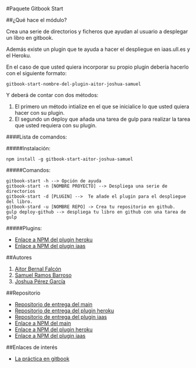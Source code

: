#Paquete Gitbook Start

##¿Qué hace el módulo?

Crea una serie de directorios y ficheros que ayudan al usuario a desplegar un libro en gitbook.

Además existe un plugin que te ayuda a hacer el despliegue en iaas.ull.es y el Heroku.

En el caso de que usted quiera incorporar su propio plugin debería hacerlo con el siguiente formato:

```
gitbook-start-nombre-del-plugin-aitor-joshua-samuel
```

Y deberá de contar con dos métodos:

1. El primero un método intialize en el que se inicialice lo que usted quiera hacer con su plugin.
2. El segundo un deploy que añada una tarea de gulp para realizar la tarea que usted requiera con su plugin.

####Lista de comandos:

#####Instalación:

```shell
npm install -g gitbook-start-aitor-joshua-samuel
```

#####Comandos:

```shell
gitbook-start -h --> Opción de ayuda
gitbook-start -n [NOMBRE PROYECTO] --> Despliega una serie de directorios
gitbook-start -d [PLUGIN] -->  Te añade el plugin para el despliegue del libro.
gitbook-stard -u [NOMBRE REPO] -> Crea tu repositorio en github.
gulp deploy-github --> despliega tu libro en github con una tarea de gulp
```

#####Plugins:


* [Enlace a NPM del plugin heroku](https://www.npmjs.com/package/gitbook-start-heroku-aitor-joshua-samuel)
* [Enlace a NPM del plugin iaas](https://www.npmjs.com/package/gitbook-start-iaas-ull-es-aitor-joshua-samuel)

##Autores

1. [Aitor Bernal Falcón](http://chinegua.github.io/)
2. [Samuel Ramos Barroso](http://losnen.github.io/)
3. [Joshua Pérez García](http://joshuape.github.io/)


##Repositorio

* [Repositorio de entrega del main](https://github.com/ULL-ESIT-SYTW-1617/crear-repositorio-en-github-aitor-joshua-samuel)
* [Repositorio de entrega del plugin heroku](https://github.com/ULL-ESIT-SYTW-1617/gitbook-start-heroku-aitor-joshua-samuel)
* [Repositorio de entrega del plugin iaas](https://github.com/ULL-ESIT-SYTW-1617/gitbook-start-iaas-ull-es-aitor-joshua-samuel)
* [Enlace a NPM del main](https://www.npmjs.com/package/gitbook-start-aitor-joshua-samuel)
* [Enlace a NPM del plugin heroku](https://www.npmjs.com/package/gitbook-start-heroku-aitor-joshua-samuel)
* [Enlace a NPM del plugin iaas](https://www.npmjs.com/package/gitbook-start-iaas-ull-es-aitor-joshua-samuel)

##Enlaces de interés
* [La práctica en gitbook](https://casianorodriguezleon.gitbooks.io/ull-esit-1617/content/practicas/practicaplugin.html)
